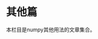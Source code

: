<title>numpy相关文章 - <%-__DOC_NAME__ %></title>
<meta name="keywords" content="numpy相关文章" />

# 其他篇

本栏目是numpy其他用法的文章集合。